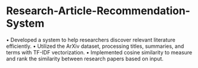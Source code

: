 # Research-Article-Recommendation-System
• Developed a system to help researchers discover relevant literature efficiently. • Utilized the ArXiv dataset, processing titles, summaries, and terms with TF-IDF vectorization. • Implemented cosine similarity to measure and rank the similarity between research papers based on input.

